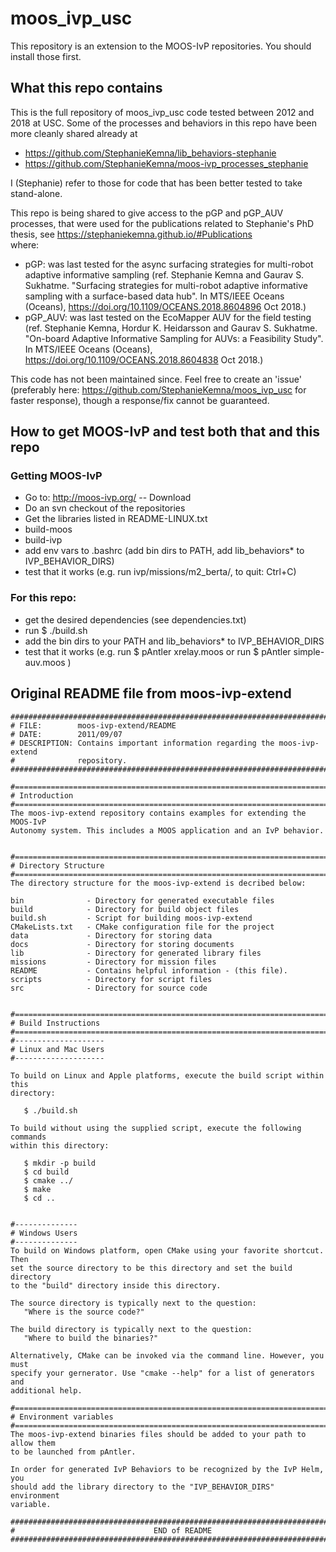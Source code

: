 # moos_ivp_usc
This repository is an extension to the MOOS-IvP repositories. 
You should install those first.

## What this repo contains
This is the full repository of moos_ivp_usc code tested between 2012 and 2018 at USC. 
Some of the processes and behaviors in this repo have been more cleanly shared already at 
* https://github.com/StephanieKemna/lib_behaviors-stephanie
* https://github.com/StephanieKemna/moos-ivp_processes_stephanie

I (Stephanie) refer to those for code that has been better tested to take stand-alone.

This repo is being shared to give access to the pGP and pGP_AUV processes, that were used for the publications related to Stephanie's PhD thesis, see https://stephaniekemna.github.io/#Publications <br/>
where:
* pGP: was last tested for the async surfacing strategies for multi-robot adaptive informative sampling (ref. Stephanie Kemna and Gaurav S. Sukhatme. "Surfacing strategies for multi-robot adaptive informative sampling with a surface-based data hub". In MTS/IEEE Oceans (Oceans), https://doi.org/10.1109/OCEANS.2018.8604896 Oct 2018.)
* pGP_AUV: was last tested on the EcoMapper AUV for the field testing (ref. Stephanie Kemna, Hordur K. Heidarsson and Gaurav S. Sukhatme. "On-board Adaptive Informative Sampling for AUVs: a Feasibility Study". In MTS/IEEE Oceans (Oceans), https://doi.org/10.1109/OCEANS.2018.8604838 Oct 2018.)

This code has not been maintained since. Feel free to create an 'issue' (preferably here: https://github.com/StephanieKemna/moos_ivp_usc for faster response), though a response/fix cannot be guaranteed.

## How to get MOOS-IvP and test both that and this repo

### Getting MOOS-IvP
* Go to: http://moos-ivp.org/ -- Download
* Do an svn checkout of the repositories
* Get the libraries listed in README-LINUX.txt
* build-moos
* build-ivp
* add env vars to .bashrc (add bin dirs to PATH, add lib_behaviors* to IVP_BEHAVIOR_DIRS)
* test that it works (e.g. run ivp/missions/m2_berta/, to quit: Ctrl+C)

### For this repo:
* get the desired dependencies (see dependencies.txt)
* run $ ./build.sh
* add the bin dirs to your PATH and lib_behaviors* to IVP_BEHAVIOR_DIRS
* test that it works 
  (e.g. run 
        $ pAntler xrelay.moos
        or run 
        $ pAntler simple-auv.moos )

## Original README file from moos-ivp-extend
```
##############################################################################
# FILE:        moos-ivp-extend/README
# DATE:        2011/09/07
# DESCRIPTION: Contains important information regarding the moos-ivp-extend
#              repository.
##############################################################################

#=============================================================================
# Introduction
#=============================================================================
The moos-ivp-extend repository contains examples for extending the MOOS-IvP
Autonomy system. This includes a MOOS application and an IvP behavior.


#=============================================================================
# Directory Structure
#=============================================================================
The directory structure for the moos-ivp-extend is decribed below:

bin              - Directory for generated executable files
build            - Directory for build object files
build.sh         - Script for building moos-ivp-extend
CMakeLists.txt   - CMake configuration file for the project
data             - Directory for storing data
docs             - Directory for storing documents
lib              - Directory for generated library files
missions         - Directory for mission files
README           - Contains helpful information - (this file).
scripts          - Directory for script files
src              - Directory for source code


#=============================================================================
# Build Instructions
#=============================================================================
#--------------------
# Linux and Mac Users
#--------------------

To build on Linux and Apple platforms, execute the build script within this
directory:

   $ ./build.sh

To build without using the supplied script, execute the following commands
within this directory:

   $ mkdir -p build
   $ cd build
   $ cmake ../
   $ make
   $ cd ..


#--------------
# Windows Users
#--------------
To build on Windows platform, open CMake using your favorite shortcut. Then 
set the source directory to be this directory and set the build directory
to the "build" directory inside this directory.

The source directory is typically next to the question:
   "Where is the source code?"

The build directory is typically next to the question:
   "Where to build the binaries?"

Alternatively, CMake can be invoked via the command line. However, you must
specify your gernerator. Use "cmake --help" for a list of generators and
additional help.

#=============================================================================
# Environment variables
#=============================================================================
The moos-ivp-extend binaries files should be added to your path to allow them
to be launched from pAntler. 

In order for generated IvP Behaviors to be recognized by the IvP Helm, you
should add the library directory to the "IVP_BEHAVIOR_DIRS" environment 
variable.

##############################################################################
#                               END of README
##############################################################################
```
